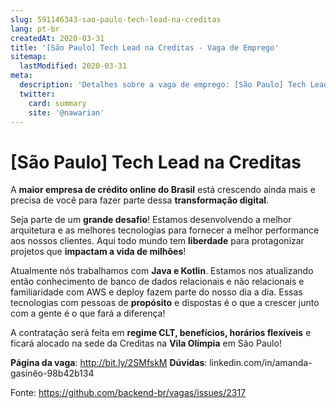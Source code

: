 ```yaml
---
slug: 591146343-sao-paulo-tech-lead-na-creditas
lang: pt-br
createdAt: 2020-03-31
title: '[São Paulo] Tech Lead na Creditas - Vaga de Emprego'
sitemap:
  lastModified: 2020-03-31
meta:
  description: 'Detalhes sobre a vaga de emprego: [São Paulo] Tech Lead na Creditas'
  twitter:
    card: summary
    site: '@nawarian'
---
```


# [São Paulo] Tech Lead na Creditas

A **maior empresa de crédito online do Brasil** está crescendo ainda mais e precisa de você para fazer parte dessa **transformação digital**.

Seja parte de um **grande desafio**! Estamos desenvolvendo a melhor arquitetura e as melhores tecnologias para fornecer a melhor performance aos nossos clientes. Aqui todo mundo tem **liberdade** para protagonizar projetos que **impactam a vida de milhões**!

Atualmente nós trabalhamos com **Java e Kotlin**. Estamos nos atualizando então conhecimento de banco de dados relacionais e não relacionais e familiaridade com AWS e deploy fazem parte do nosso dia a dia. Essas tecnologias com pessoas de **propósito** e dispostas é o que a crescer junto com a gente é o que fará a diferença!

A contratação será feita em **regime CLT, benefícios, horários flexíveis** e ficará alocado na sede da Creditas na **Vila Olímpia** em São Paulo!

**Página da vaga**: http://bit.ly/2SMfskM
**Dúvidas**: linkedin.com/in/amanda-gasinêo-98b42b134

Fonte: https://github.com/backend-br/vagas/issues/2317